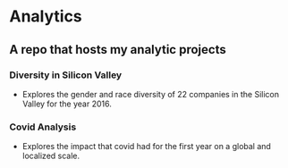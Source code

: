 # Analytics
## A repo that hosts my analytic projects

### Diversity in Silicon Valley
- Explores the gender and race diversity of 22 companies in the Silicon Valley for the year 2016. 

### Covid Analysis
- Explores the impact that covid had for the first year on a global and localized scale.
